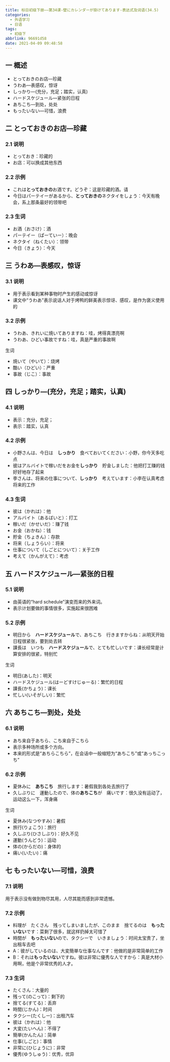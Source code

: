 ```yaml
---
title: 标日初级下册——第34课-壁にカレンダーが掛けてあります-表达式及词语(34.5)
categories:
  - 外语学习
  - 日语
tags:
  - 初级下
abbrlink: 96691d58
date: 2021-04-09 09:48:58
---
```

## 一 概述

* とっておきのお店—珍藏
* うわあ—表感叹，惊讶
* しっかり—(充分，充足；踏实，认真)
* ハードスケジュール—紧张的日程
* あちこち—到处，处处
* もったいない—可惜，浪费
<!--more-->

## 二 とっておきのお店—珍藏

### 2.1 说明

* とっておき：珍藏的
* お店：可以换成其他东西

### 2.2 示例

* これは**とっておきの**お酒です。どうぞ：这是珍藏的酒。请
* 今日はパーテイーがあるから、**とっておきの**ネクタイをしょう：今天有晚会，系上那条最好的领带吧

### 2.3 生词

* お酒（おさけ）：酒
* パーテイー（ぱーていー）：晚会
* ネクタイ（ねくたい）：领带
* 今日（きょう）：今天

## 三 うわあ—表感叹，惊讶

### 3.1 说明

* 用于表示看到某种事物时产生的感动或惊讶
* 课文中“うわあ”表示说话人对于烤鸭的鲜美表示惊讶、感叹，是作为褒义使用的

### 3.2 示例

* うわあ、きれいに焼いてありますね：哇，烤得真漂亮啊
* うわあ、ひどい事故ですね：哇，真是严重的事故啊

生词

* 焼いて（やいて）：烧烤
* 酷い（ひどい）：严重
* 事故（じこ）：事故

## 四 しっかり—(充分，充足；踏实，认真)

### 4.1 说明

* 表示：充分，充足；
* 表示：踏实，认真

### 4.2 示例

* 小野さんは、今日は　**しっかり**　食べておいてください：小野，你今天多吃点
* 彼はアルバイトで稼いだをお金を**しっかり**　貯金しました：他把打工赚的钱好好地存了起来
* 李さんは、将来の仕事について、**しっかり**　考えています：小李在认真考虑将来的工作

### 4.3 生词

* 彼は（かれは）：他
* アルバイト（あるばいと）：打工
* 稼いだ（かせいだ）：赚了钱
* お金（おかね）：钱
* 貯金（ちょきん）：存款
* 将来（しょうらい）：将来
* 仕事について（しごとについて）：关于工作
* 考えて（かんがえて）：考虑

## 五  ハードスケジュール—紧张的日程

### 5.1 说明

* 由英语的“hard schedule”演变而来的外来词。
* 表示计划要做的事情很多，实施起来很困难

### 5.2 示例

* 明日から　**ハードスケジュール**で、あちこち　行きますからね：从明天开始日程很紧张，要到处去转
* 課長は　いつも　**ハードスケジュール**で、とても忙しいです：课长经常是计算安排的很紧，特别忙

生词

* 明日(あした)：明天
* ハードスケジュール(はーどすけじゅーる)：繁忙的日程
* 課長(かちょう)：课长
* 忙しい(いそがしい)：繁忙

## 六 あちこち—到处，处处

### 6.1 说明

* あち来自于あちら、こち来自于こちら
* 表示多种场所或多个方向。
* 本来的形式是“あちらこちら”，在会话中一般缩短为“あちこち”或“あっちこっち”

### 6.2 示例

* 夏休みに　**あちこち**　旅行します：暑假我到各处去旅行了
* 久しぶりに　運動したので、体の**あちこち**が　痛いです：很久没有运动了，运动这么一下，浑身痛

生词

* 夏休み(なつやすみ)：暑假
* 旅行(りょこう)：旅行
* 久しぶり(ひさしぶり)：好久不见
* 運動(うんどう)：运动
* 体の(からだの)：身体的
* 痛い(いたい)：痛

## 七 もったいない—可惜，浪费

### 7.1 说明

用于表示没有做到物尽其用，人尽其能而感到非常遗憾。

### 7.2 示例

* 料理が　たくさん　残ってしまいましたが、このまま　捨てるのは　**もったいない**です：菜剩了很多，就这样扔掉太可惜了
* 時間が　**もったいない**ので、タクシーで　いきましょう：时间太宝贵了，坐出租车去吧
* A：彼がしているのは、大変簡単な仕事なんです：他做的是非常简单的工作
* B：それは**もったいない**ですね。彼は非常に優秀な人ですから：真是大材小用啊，他是个非常优秀的人才。

### 7.3 生词

* たくさん：大量的
* 残って(のこって)：剩下的
* 捨てる(すてる)：丢弃
* 時間(じかん)：时间
* タクシー(たくしー)：出租汽车
* 彼は（かれは）：他
* 大変(たいへん)：不得了
* 簡単(かんたん)：简单
* 仕事(しごと)：事情
* 非常に(ひじょうに)：非常
* 優秀(ゆうしゅう)：优秀，优异
